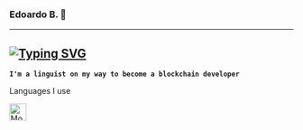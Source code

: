 ### Edoardo B. 👋
---                                                    
                                                    
[![Typing SVG](https://readme-typing-svg.demolab.com?font=Comfortaa&size=30&pause=1000&color=F2A900&center=true&vCenter=true&width=1200&lines=Willing+to+learn;Ready+to+strive)](https://git.io/typing-svg)
---

**`I'm a linguist on my way to become a blockchain developer`**

Languages I use


<img align="left" alt="MongoDB" width="30px" style="padding-right:10px;" src="https://cdn.jsdelivr.net/gh/devicons/devicon/icons/java/java-original.svg"/>







<!--
**ed0bus/ed0bus** is a ✨ _special_ ✨ repository because its `README.md` (this file) appears on your GitHub profile.

Here are some ideas to get you started:

- 🔭 I’m currently working on ...
- 🌱 I’m currently learning ...
- 👯 I’m looking to collaborate on ...
- 🤔 I’m looking for help with ...
- 💬 Ask me about ...
- 📫 How to reach me: ...
- 😄 Pronouns: ...
- ⚡ Fun fact: ...
-->
